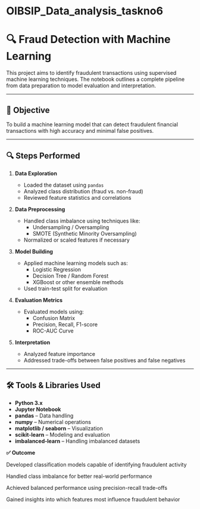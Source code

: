 # OIBSIP_Data_analysis_taskno6

# 🔍 Fraud Detection with Machine Learning

This project aims to identify fraudulent transactions using supervised machine learning techniques. The notebook outlines a complete pipeline from data preparation to model evaluation and interpretation.

---

## 🎯 Objective

To build a machine learning model that can detect fraudulent financial transactions with high accuracy and minimal false positives.

---

## 🔍 Steps Performed

1. **Data Exploration**
   - Loaded the dataset using `pandas`
   - Analyzed class distribution (fraud vs. non-fraud)
   - Reviewed feature statistics and correlations

2. **Data Preprocessing**
   - Handled class imbalance using techniques like:
     - Undersampling / Oversampling
     - SMOTE (Synthetic Minority Oversampling)
   - Normalized or scaled features if necessary

3. **Model Building**
   - Applied machine learning models such as:
     - Logistic Regression
     - Decision Tree / Random Forest
     - XGBoost or other ensemble methods
   - Used train-test split for evaluation

4. **Evaluation Metrics**
   - Evaluated models using:
     - Confusion Matrix
     - Precision, Recall, F1-score
     - ROC-AUC Curve

5. **Interpretation**
   - Analyzed feature importance
   - Addressed trade-offs between false positives and false negatives

---

## 🛠️ Tools & Libraries Used

- **Python 3.x**
- **Jupyter Notebook**
- **pandas** – Data handling  
- **numpy** – Numerical operations  
- **matplotlib / seaborn** – Visualization  
- **scikit-learn** – Modeling and evaluation  
- **imbalanced-learn** – Handling imbalanced datasets

**✅ Outcome**


Developed classification models capable of identifying fraudulent activity

Handled class imbalance for better real-world performance

Achieved balanced performance using precision-recall trade-offs

Gained insights into which features most influence fraudulent behavior
